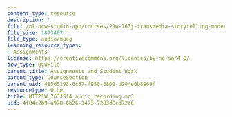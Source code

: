 ```yaml
---
content_type: resource
description: ''
file: /ol-ocw-studio-app/courses/21w-763j-transmedia-storytelling-modern-science-fiction-spring-2014/4f84c2b9a9786b2614737283d8cd72e6_MIT21W_763JS14_audio_recording.mp3
file_size: 1873407
file_type: audio/mpeg
learning_resource_types:
- Assignments
license: https://creativecommons.org/licenses/by-nc-sa/4.0/
ocw_type: OCWFile
parent_title: Assignments and Student Work
parent_type: CourseSection
parent_uid: 485d5193-6c57-f950-6802-d204e6b8969f
resourcetype: Other
title: MIT21W_763JS14_audio_recording.mp3
uid: 4f84c2b9-a978-6b26-1473-7283d8cd72e6
---
```

